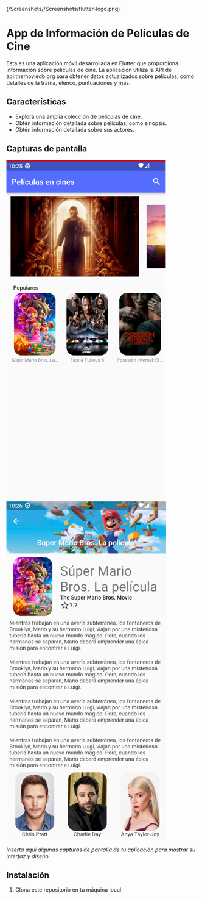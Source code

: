 (/Screenshots//Screenshots/flutter-logo.png)

# App de Información de Películas de Cine

Esta es una aplicación móvil desarrollada en Flutter que proporciona información sobre películas de cine. La aplicación utiliza la API de api.themoviedb.org para obtener datos actualizados sobre películas, como detalles de la trama, elenco, puntuaciones y más.

## Características

- Explora una amplia colección de películas de cine.
- Obtén información detallada sobre películas, como sinopsis.
- Obtén información detallada sobre sus actores.

## Capturas de pantalla
![Pantalla Principal](/Screenshots/Captura_de_pantalla_1.png)
![Pantalla Detalles](/Screenshots/Captura_de_pantalla_2.png)

_Inserta aquí algunas capturas de pantalla de tu aplicación para mostrar su interfaz y diseño._

## Instalación

1. Clona este repositorio en tu máquina local:
